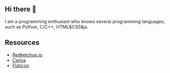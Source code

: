 ## Hi there 👋

I am a programming enthusiast who knows several programming languages, such as Python, C/C++, HTML&CSS&js.

## Resources
 - <a href="https://redketchup.io/favicon-generator">Redketchup.io</a>
 - <a href="https://www.canva.com/colors/color-palettes/">Canva</a>
 - <a href="https://www.flaticon.com/free-icons/preview">Flaticon</a>
<!--
**LOHJC/LOHJC** is a ✨ _special_ ✨ repository because its `README.md` (this file) appears on your GitHub profile.

Here are some ideas to get you started:

- 🔭 I’m currently working on ...
- 🌱 I’m currently learning ...
- 👯 I’m looking to collaborate on ...
- 🤔 I’m looking for help with ...
- 💬 Ask me about ...
- 📫 How to reach me: ...
- 😄 Pronouns: ...
- ⚡ Fun fact: ...
-->
